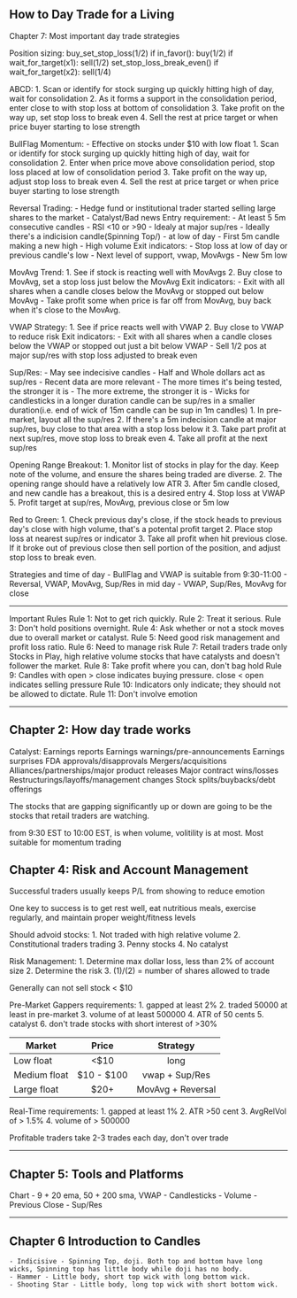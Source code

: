 How to Day Trade for a Living
---
Chapter 7: Most important day trade strategies

Position sizing:
	buy_set_stop_loss(1/2)
	if in_favor():
		buy(1/2)
		if wait_for_target(x1):
			sell(1/2)
			set_stop_loss_break_even()
		if wait_for_target(x2):
			sell(1/4)

ABCD:
	1. Scan or identify for stock surging up quickly hitting high of day, wait for consolidation
	2. As it forms a support in the consolidation period, enter close to with stop loss at bottom of consolidation
	3. Take profit on the way up, set stop loss to break even
	4. Sell the rest at price target or when price buyer starting to lose strength

BullFlag Momentum:
	- Effective on stocks under $10 with low float
	1. Scan or identify for stock surging up quickly hitting high of day, wait for consolidation
	2. Enter when price move above consolidation period, stop loss placed at low of consolidation period
	3. Take profit on the way up, adjust stop loss to break even
	4. Sell the rest at price target or when price buyer starting to lose strength

Reversal Trading:
	- Hedge fund or institutional trader started selling large shares to the market
	- Catalyst/Bad news
	Entry requirement:
		- At least 5 5m consecutive candles
		- RSI <10 or >90
		- Idealy at major sup/res
		- Ideally there's a indicision candle(Spinning Top/)
		- at low of day
		- First 5m candle making a new high
		- High volume
	Exit indicators:
		- Stop loss at low of day or previous candle's low
		- Next level of support, vwap, MovAvgs
		- New 5m low

MovAvg Trend:
	1. See if stock is reacting well with MovAvgs
	2. Buy close to MovAvg, set a stop loss just below the MovAvg
	Exit indicators:
		- Exit with all shares when a candle closes below the MovAvg or stopped out below MovAvg
		- Take profit some when price is far off from MovAvg, buy back when it's close to the MovAvg.

VWAP Strategy:
	1. See if price reacts well with VWAP 
	2. Buy close to VWAP to reduce risk
	Exit indicators:
		- Exit with all shares when a candle closes below the VWAP or stopped out just a bit below VWAP
		- Sell 1/2 pos at major sup/res with stop loss adjusted to break even


Sup/Res:
	- May see indecisive candles
	- Half and Whole dollars act as sup/res
	- Recent data are more relevant
	- The more times it's being tested, the stronger it is
	- The more extreme, the stronger it is
	- Wicks for candlesticks in a longer duration candle can be sup/res in a smaller duration(i.e. end of wick of 15m candle can be sup in 1m candles)
	1. In pre-market, layout all the sup/res
	2. If there's a 5m indecision candle at major sup/res, buy close to that area with a stop loss below it
	3. Take part profit at next sup/res, move stop loss to break even
	4. Take all profit at the next sup/res

Opening Range Breakout:
	1. Monitor list of stocks in play for the day. Keep note of the volume, and ensure the shares being traded are diverse.
	2. The opening range should have a relatively low ATR
	3. After 5m candle closed, and new candle has a breakout, this is a desired entry
	4. Stop loss at VWAP
	5. Profit target at sup/res, MovAvg, previous close or 5m low

Red to Green:
	1. Check previous day's close, if the stock heads to previous day's close with high volume, that's a potental profit target
	2. Place stop loss at nearest sup/res or indicator
	3. Take all profit when hit previous close. If it broke out of previous close then sell portion of the position, and adjust stop loss to break even.

Strategies and time of day
	- BullFlag and VWAP is suitable from 9:30-11:00
	- Reversal, VWAP, MovAvg, Sup/Res in mid day
	- VWAP, Sup/Res, MovAvg for close

---

Important Rules
Rule 1: Not to get rich quickly.
Rule 2: Treat it serious.
Rule 3: Don't hold positions overnight.
Rule 4: Ask whether or not a stock moves due to overall market or catalyst.
Rule 5: Need good risk management and profit loss ratio.
Rule 6: Need to manage risk
Rule 7: Retail traders trade only Stocks in Play, high relative volume stocks that have catalysts and doesn't follower the market.
Rule 8: Take profit where you can, don't bag hold
Rule 9: Candles with open > close indicates buying pressure. close < open indicates selling pressure
Rule 10: Indicators only indicate; they should not be allowed to dictate.
Rule 11: Don't involve emotion

---

## Chapter 2: How day trade works
Catalyst:
Earnings reports
Earnings warnings/pre-announcements
Earnings surprises FDA approvals/disapprovals
Mergers/acquisitions Alliances/partnerships/major product releases
Major contract wins/losses
Restructurings/layoffs/management changes
Stock splits/buybacks/debt offerings 

The stocks that are gapping significantly up or down are going to be the stocks that retail traders are watching. 

from 9:30 EST to 10:00 EST, is when volume, volitility is at most. Most suitable for momentum trading

## Chapter 4: Risk and Account Management
Successful traders usually keeps P/L from showing to reduce emotion

One key to success is to get rest well, eat nutritious meals, exercise regularly, and maintain proper weight/fitness levels

Should advoid stocks:
	1. Not traded with high relative volume
	2. Constitutional traders trading
	3. Penny stocks
	4. No catalyst

Risk Management:
	1. Determine max dollar loss, less than 2% of account size
	2. Determine the risk
	3. (1)/(2) = number of shares allowed to trade

Generally can not sell stock < $10

Pre-Market Gappers requirements:
	1. gapped at least 2%
	2. traded 50000 at least in pre-market
	3. volume of at least 500000
	4. ATR of 50 cents
	5. catalyst
	6. don't trade stocks with short interest of >30%

| Market | Price | Strategy |
|-|:-:|:-:|
| Low float | <$10 | long
| Medium float | $10 - $100 | vwap + Sup/Res
| Large float | $20+ | MovAvg + Reversal

Real-Time requirements:
	1. gapped at least 1%
	2. ATR >50 cent
	3. AvgRelVol of > 1.5%
	4. volume of > 500000

Profitable traders take 2-3 trades each day, don't over trade

---

## Chapter 5: Tools and Platforms
Chart
	- 9 + 20 ema, 50 + 200 sma, VWAP
	- Candlesticks
	- Volume
	- Previous Close
	- Sup/Res

---

## Chapter 6 Introduction to Candles
	- Indicisive - Spinning Top, doji. Both top and bottom have long wicks, Spinning top has little body while doji has no body.
	- Hammer - Little body, short top wick with long bottom wick.
	- Shooting Star - Little body, long top wick with short bottom wick.


